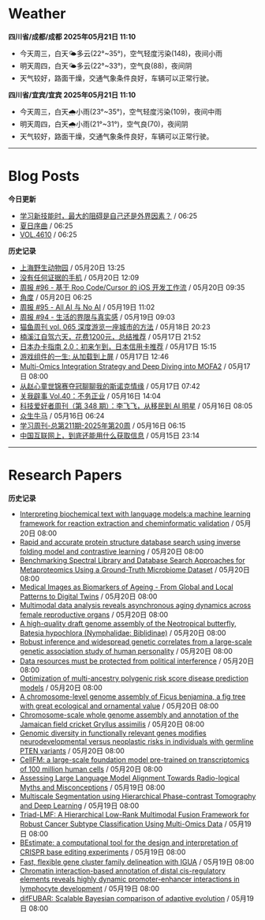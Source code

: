 # Weather
<!--qweather:start-->
**四川省/成都/成都 2025年05月21日 11:10**
- 今天周三，白天🌤️多云(22°~35°)，空气轻度污染(148)，夜间小雨
- 明天周四，白天🌤️多云(22°~33°)，空气良(88)，夜间阴
- 天气较好，路面干燥，交通气象条件良好，车辆可以正常行驶。

**四川省/宜宾/宜宾 2025年05月21日 11:10**
- 今天周三，白天🌧️小雨(23°~35°)，空气轻度污染(109)，夜间中雨
- 明天周四，白天🌧️小雨(21°~31°)，空气良(70)，夜间阴
- 天气较好，路面干燥，交通气象条件良好，车辆可以正常行驶。
<!--qweather:end-->
---
# Blog Posts
<!--rss-blogs:start-->
**今日更新**
- [学习新技能时，最大的阻碍是自己还是外界因素？](http://m.wufazhuce.com/question/4371) / 06:25
- [夏日序曲](http://m.wufazhuce.com/article/6799) / 06:25
- [VOL.4610](http://m.wufazhuce.com/one/4761) / 06:25

**历史记录**
- [上海野生动物园](https://www.skyue.com/25052013.html) / 05月20日 13:25
- [没有任何证据的手机](https://xingbianren.cn/post/305.html) / 05月20日 12:09
- [周报 #96 - 基于 Roo Code/Cursor 的 iOS 开发工作流](https://www.pseudoyu.com/posts/weekly_review_96) / 05月20日 09:35
- [角度](https://www.xiangshitan.com/post/3403.html) / 05月20日 06:25
- [周报 #95 - All AI 与 No AI](https://www.pseudoyu.com/posts/weekly_review_95) / 05月19日 11:02
- [周报 #94 - 生活的界限与真实感](https://www.pseudoyu.com/posts/weekly_review_94) / 05月19日 09:03
- [猫鱼周刊 vol. 065 深度游览一座城市的方法](https://ameow.xyz/archives/weekly-065) / 05月18日 20:23
- [楠溪江自驾六天，花费1200元，总结推荐](https://blog.ops-coffee.cn/r/city-china-zhejiang-wenzhou-yongjia-nanxijiang.html) / 05月17日 21:52
- [日本办卡指南 2.0：初来乍到，日本信用卡推荐](https://song.al/creditcard2) / 05月17日 15:15
- [游戏组件的一生: 从加载到上屏](https://blog.ursb.me/posts/game-engine-renderer/) / 05月17日 12:46
- [Multi-Omics Integration Strategy and Deep Diving into MOFA2](https://divingintogeneticsandgenomics.com/post/multiomics-mofa2/) / 05月17日 08:00
- [从赵心童世锦赛夺冠聊聊我的斯诺克情缘](https://wiki.eryajf.net/pages/a49f60/) / 05月17日 07:42
- [关我辟事 Vol.40：不务正业](https://blog.douchi.space/spark-joy-digest-2025-5a/) / 05月16日 14:04
- [科技爱好者周刊（第 348 期）：李飞飞，从移民到 AI 明星](http://www.ruanyifeng.com/blog/2025/05/weekly-issue-348.html) / 05月16日 08:05
- [众生牛马](https://www.xiangshitan.com/post/3402.html) / 05月16日 06:24
- [学习周刊-总第211期-2025年第20周](https://wiki.eryajf.net/pages/a0fa42/) / 05月16日 06:15
- [中国互联网上，到底还能用什么获取信息](https://cyp0633.icu/timeline/2025/05/fsou-lawsuit/) / 05月15日 23:14
<!--rss-blogs:end-->
---
# Research Papers
<!--rss-papers:start-->
**历史记录**
- [Interpreting biochemical text with language models:a machine learning framework for reaction extraction and cheminformatic validation](https://www.biorxiv.org/content/10.1101/2025.05.15.654376v1?rss=1) / 05月20日 08:00
- [Rapid and accurate protein structure database search using inverse folding model and contrastive learning](https://www.biorxiv.org/content/10.1101/2025.05.15.654382v1?rss=1) / 05月20日 08:00
- [Benchmarking Spectral Library and Database Search Approaches for Metaproteomics Using a Ground-Truth Microbiome Dataset](https://www.biorxiv.org/content/10.1101/2025.05.15.654320v1?rss=1) / 05月20日 08:00
- [Medical Images as Biomarkers of Ageing - From Global and Local Patterns to Digital Twins](https://www.biorxiv.org/content/10.1101/2025.05.18.654705v1?rss=1) / 05月20日 08:00
- [Multimodal data analysis reveals asynchronous aging dynamics across female reproductive organs](https://www.biorxiv.org/content/10.1101/2025.05.16.654406v1?rss=1) / 05月20日 08:00
- [A high-quality draft genome assembly of the Neotropical butterfly, Batesia hypochlora (Nymphalidae: Biblidinae)](https://www.biorxiv.org/content/10.1101/2025.05.17.654659v1?rss=1) / 05月20日 08:00
- [Robust inference and widespread genetic correlates from a large-scale genetic association study of human personality](https://www.biorxiv.org/content/10.1101/2025.05.16.648988v1?rss=1) / 05月20日 08:00
- [Data resources must be protected from political interference](https://www.nature.com/articles/d41586-025-01601-2) / 05月20日 08:00
- [Optimization of multi-ancestry polygenic risk score disease prediction models](https://www.nature.com/articles/s41598-025-02903-1) / 05月20日 08:00
- [A chromosome-level genome assembly of Ficus benjamina, a fig tree with great ecological and ornamental value](https://www.nature.com/articles/s41597-025-05155-w) / 05月20日 08:00
- [Chromosome-scale whole genome assembly and annotation of the Jamaican field cricket Gryllus assimilis](https://www.nature.com/articles/s41597-025-05197-0) / 05月20日 08:00
- [Genomic diversity in functionally relevant genes modifies neurodevelopmental versus neoplastic risks in individuals with germline PTEN variants](https://www.nature.com/articles/s41525-025-00495-3) / 05月20日 08:00
- [CellFM: a large-scale foundation model pre-trained on transcriptomics of 100 million human cells](https://www.nature.com/articles/s41467-025-59926-5) / 05月20日 08:00
- [Assessing Large Language Model Alignment Towards Radio-logical Myths and Misconceptions](https://www.biorxiv.org/content/10.1101/2025.05.16.652427v1?rss=1) / 05月19日 08:00
- [Multiscale Segmentation using Hierarchical Phase-contrast Tomography and Deep Learning](https://www.biorxiv.org/content/10.1101/2025.05.15.654263v1?rss=1) / 05月19日 08:00
- [Triad-LMF: A Hierarchical Low-Rank Multimodal Fusion Framework for Robust Cancer Subtype Classification Using Multi-Omics Data](https://www.biorxiv.org/content/10.1101/2025.05.15.653805v1?rss=1) / 05月19日 08:00
- [BEstimate: a computational tool for the design and interpretation of CRISPR base editing experiments](https://www.biorxiv.org/content/10.1101/2025.05.19.654892v1?rss=1) / 05月19日 08:00
- [Fast, flexible gene cluster family delineation with IGUA](https://www.biorxiv.org/content/10.1101/2025.05.15.654203v1?rss=1) / 05月19日 08:00
- [Chromatin interaction-based annotation of distal cis-regulatory elements reveals highly dynamic promoter-enhancer interactions in lymphocyte development](https://www.biorxiv.org/content/10.1101/2025.05.15.653418v1?rss=1) / 05月19日 08:00
- [difFUBAR: Scalable Bayesian comparison of adaptive evolution](https://www.biorxiv.org/content/10.1101/2025.05.19.654647v1?rss=1) / 05月19日 08:00
<!--rss-papers:end-->

